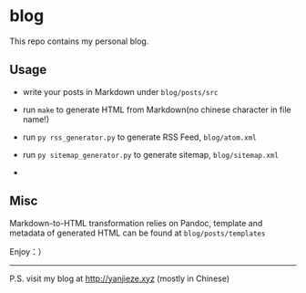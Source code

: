 # blog

This repo contains my personal blog.

## Usage

- write your posts in Markdown under `blog/posts/src`

- run `make` to generate HTML from Markdown(no chinese character in file name!)

- run `py rss_generator.py` to generate RSS Feed, `blog/atom.xml`

- run `py sitemap_generator.py` to generate sitemap, `blog/sitemap.xml`

- ```

  ```

## Misc

Markdown-to-HTML transformation relies on Pandoc, template and metadata of generated HTML can be found at `blog/posts/templates` 

Enjoy：）

---

P.S. visit my blog at http://yanjieze.xyz (mostly in Chinese)
